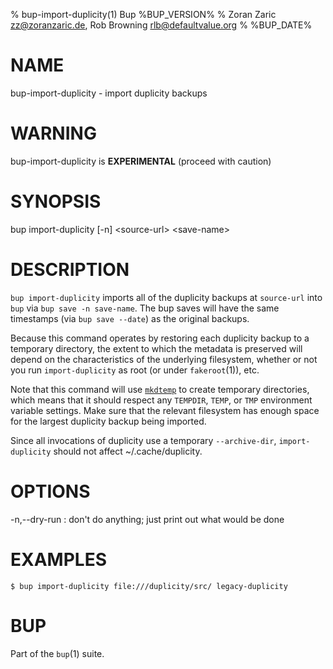 % bup-import-duplicity(1) Bup %BUP_VERSION%
% Zoran Zaric <zz@zoranzaric.de>, Rob Browning <rlb@defaultvalue.org>
% %BUP_DATE%

# NAME

bup-import-duplicity - import duplicity backups

# WARNING

bup-import-duplicity is **EXPERIMENTAL** (proceed with caution)

# SYNOPSIS

bup import-duplicity [-n] \<source-url\> \<save-name\>

# DESCRIPTION

`bup import-duplicity` imports all of the duplicity backups at
`source-url` into `bup` via `bup save -n save-name`.  The bup saves
will have the same timestamps (via `bup save --date`) as the original
backups.

Because this command operates by restoring each duplicity backup to a
temporary directory, the extent to which the metadata is preserved
will depend on the characteristics of the underlying filesystem,
whether or not you run `import-duplicity` as root (or under
`fakeroot`(1)), etc.

Note that this command will use [`mkdtemp`][mkdtemp] to create
temporary directories, which means that it should respect any
`TEMPDIR`, `TEMP`, or `TMP` environment variable settings.  Make sure
that the relevant filesystem has enough space for the largest
duplicity backup being imported.

Since all invocations of duplicity use a temporary `--archive-dir`,
`import-duplicity` should not affect ~/.cache/duplicity.

# OPTIONS

-n,--dry-run
:   don't do anything; just print out what would be done

# EXAMPLES

    $ bup import-duplicity file:///duplicity/src/ legacy-duplicity

# BUP

Part of the `bup`(1) suite.

[mkdtemp]: https://docs.python.org/2/library/tempfile.html#tempfile.mkdtemp
